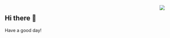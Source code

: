 <img align="right" src="https://github-readme-stats.vercel.app/api?username=XuZhang480&show_icons=true&icon_color=CE1D2D&text_color=718096&bg_color=ffffff&hide_title=true" />

## Hi there 👋

Have a good day!
